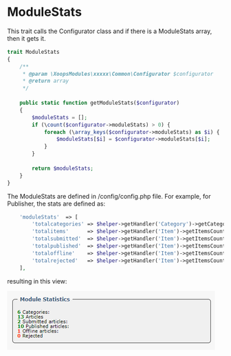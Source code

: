 # ModuleStats

This trait calls the Configurator class and if there is a ModuleStats array, then it gets it.

```php
trait ModuleStats
{
    /**
     * @param \XoopsModules\xxxxx\Common\Configurator $configurator
     * @return array
     */

    public static function getModuleStats($configurator)
    {
        $moduleStats = [];
        if (\count($configurator->moduleStats) > 0) {
            foreach (\array_keys($configurator->moduleStats) as $i) {
                $moduleStats[$i] = $configurator->moduleStats[$i];
            }
        }

        return $moduleStats;
    }
}
```

The ModuleStats are defined in /config/config.php file. For example, for Publisher, the stats are defined as:

```php
    'moduleStats'  => [
        'totalcategories' => $helper->getHandler('Category')->getCategoriesCount(-1),
        'totalitems'      => $helper->getHandler('Item')->getItemsCount(),
        'totalsubmitted'  => $helper->getHandler('Item')->getItemsCount(-1, Constants::PUBLISHER_STATUS_SUBMITTED),
        'totalpublished'  => $helper->getHandler('Item')->getItemsCount(-1, Constants::PUBLISHER_STATUS_PUBLISHED),
        'totaloffline'    => $helper->getHandler('Item')->getItemsCount(-1, Constants::PUBLISHER_STATUS_OFFLINE),
        'totalrejected'   => $helper->getHandler('Item')->getItemsCount(-1, Constants::PUBLISHER_STATUS_REJECTED),
    ],
```
resulting in this view:

![](../assets/modulestats.png)
